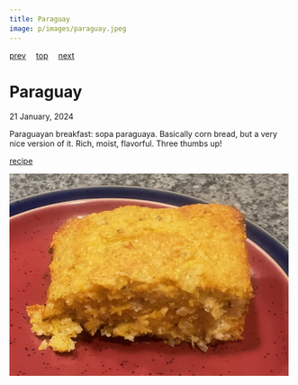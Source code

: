 ```yaml
---
title: Paraguay
image: p/images/paraguay.jpeg
---
```

[prev](papua_new_guinea.md)&emsp;
[top](../index.md)&emsp;
[next](peru.md)
# Paraguay
21 January, 2024

Paraguayan breakfast: sopa paraguaya. Basically corn bread, but a very
nice version of it. Rich, moist, flavorful. Three thumbs up!

[recipe](https://camilamade.com/sopa-paraguaya/)

![breakfast](images/paraguay.jpeg)
